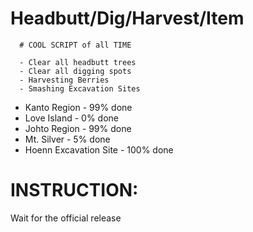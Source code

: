 # Headbutt/Dig/Harvest/Item
      # COOL SCRIPT of all TIME

      - Clear all headbutt trees
      - Clear all digging spots
      - Harvesting Berries
      - Smashing Excavation Sites


+ Kanto Region - 99% done
+ Love Island - 0% done
+ Johto Region - 99% done
+ Mt. Silver - 5% done
+ Hoenn Excavation Site - 100% done


# INSTRUCTION:

Wait for the official release
